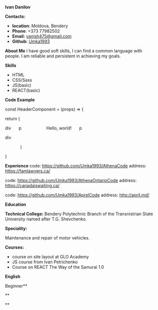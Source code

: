 **Ivan Danilov** 

**Contacts:** 

- **location**: Moldova, Bendery
- **Phone**: +373 77982502
- **Email:** vanish475@gmail.com
- **Github:** [Umka1993](https://github.com/Umka1993)

**About Me**
I have good soft skills, I can find a common language with people. I am reliable and persistent in achieving my goals.

**Skills**

- HTML
- CSS/Sass
- JS(basic)
- REACT(basic)



**Code Example**

const  HeaderComponent = (props) => {

return (

div 
`  	`p
`    		`Hello, world! 
` 	`p

div

`    	`)

}

**Experience**
code: <https://github.com/Umka1993/AthenaCode>
address: https://famlawyers.ca/

code: <https://github.com/Umka1993/AthenaOntarioCode>
address: https://canadaiswaiting.ca/

code: <https://github.com/Umka1993/AprelCode>
address: http://april.md/

**Education**

**Technical College:** Bendery Polytechnic Branch of the Transnistrian State University named after T.G. Shevchenko.

**Speciality:**

Maintenance and repair of motor vehicles.

**Courses:**

- course on site layout at GLO Academy
- JS course from Ivan Petrichenko
- Сourse on REACT The Way of the Samurai 1.0

**English**

Beginner**






**











**


